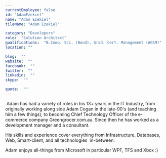 ```yaml
---
currentEmployee: false
id: "AdamEzekiel"
name: "Adam Ezekiel"
tileName: "Adam Ezekiel"

category: "Developers"
role:  "Solution Architect"
qualifications:  "B.Comp. Sci. (Bond), Grad. Cert. Management (AGSM)"
location: ""

blog:  ""
website:  ""
facebook:  ""
twitter:  ""
linkedin:  ""
skype:  ""

quote:  ""
---
```


 Adam has had a variety of roles in his 13+ years in the IT Industry, from originally working along side Adam Cogan in the late-90's (and teaching him a few things), to becoming Chief Technology Officer of the e-commerce company Greengrocer.com.au. Since then he has worked as a development manager and a consultant.  

His skills and experience cover everything from Infrastructure, Databases, Web, Smart-client, and all technologies  in-between.  


Adam enjoys all-things from Microsoft in particular WPF, TFS and Xbox :)  

<ins cite="mailto:Adam%20Ezekiel" datetime="2009-06-02T12:58"></ins> 
